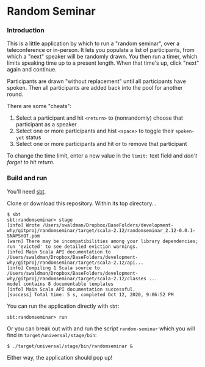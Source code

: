 # Random Seminar

### Introduction

This is a little application by which to run a "random seminar", over a teleconference or in-person.
It lets you populate a list of participants, from which a "next" speaker will be randomly drawn.
You then run a timer, which limits speaking time up to a present length. When that time's up, click
"next" again and continue.

Participants are drawn "without replacement" until all participants have spoken. Then
all participants are added back into the pool for another round.

There are some "cheats":

1. Select a participant and hit `<return>` to (nonrandomly) choose that participant as a speaker
2. Select one or more participants and hist `<space>` to toggle their `spoken-yet` status
3. Select one or more participants and hit <delete> or <backspace> to remove that participant

To change the time limit, enter a new value in the `limit:` text field and _don't forget to hit return_.

### Build and run

You'll need [sbt](https://www.scala-sbt.org/).

Clone or download this repository. Within its top directory...

```
$ sbt
sbt:randomseminar> stage
[info] Wrote /Users/swaldman/Dropbox/BaseFolders/development-why/gitproj/randomseminar/target/scala-2.12/randomseminar_2.12-0.0.1-SNAPSHOT.pom
[warn] There may be incompatibilities among your library dependencies; run 'evicted' to see detailed eviction warnings.
[info] Main Scala API documentation to /Users/swaldman/Dropbox/BaseFolders/development-why/gitproj/randomseminar/target/scala-2.12/api...
[info] Compiling 1 Scala source to /Users/swaldman/Dropbox/BaseFolders/development-why/gitproj/randomseminar/target/scala-2.12/classes ...
model contains 8 documentable templates
[info] Main Scala API documentation successful.
[success] Total time: 5 s, completed Oct 12, 2020, 9:06:52 PM
```

You can run the application directly with `sbt`:

```
sbt:randomseminar> run
```

Or you can break out with <ctrl-d> and run the script `random-seminar` which you will find in `target/universal/stage/bin`:

```
$ ./target/universal/stage/bin/randomseminar &
```

Either way, the application should pop up!

